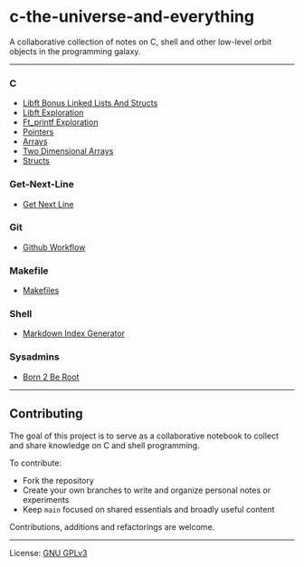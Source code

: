 # c-the-universe-and-everything

A collaborative collection of notes on C, shell and other low-level orbit objects in the programming galaxy.

---

<!-- INDEX-START -->

### C

- [Libft Bonus Linked Lists And Structs](c/libft/libft-bonus-linked-lists-and-structs.md)
- [Libft Exploration](c/libft/libft-exploration.md)
- [Ft_printf Exploration](c/ft_printf/ft_printf-exploration.md)
- [Pointers](c/pointers/pointers.md)
- [Arrays](c/arrays/arrays.md)
- [Two Dimensional Arrays](c/arrays/two-dimensional-arrays/two-dimensional-arrays.md)
- [Structs](c/structs/structs.md)

### Get-Next-Line

- [Get Next Line](get-next-line/get-next-line.md)

### Git

- [Github Workflow](git/github-workflow.md)

### Makefile

- [Makefiles](makefile/makefiles.md)

### Shell

- [Markdown Index Generator](shell/markdown-index-generator/markdown-index-generator.md)

### Sysadmins

- [Born 2 Be Root](sysadmins/born-2-be-root/born-2-be-root.md)

<!-- INDEX-END -->

---

## Contributing

The goal of this project is to serve as a collaborative notebook to collect and share knowledge on C and shell programming.

To contribute:

- Fork the repository
- Create your own branches to write and organize personal notes or experiments
- Keep `main` focused on shared essentials and broadly useful content

Contributions, additions and refactorings are welcome.

---

License: [GNU GPLv3](https://www.gnu.org/licenses/gpl-3.0.en.html)
